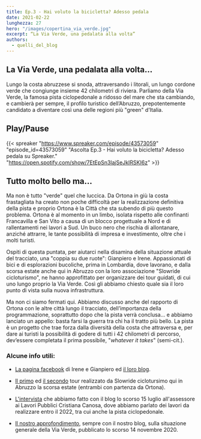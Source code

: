```yaml
---
title: Ep.3 - Hai voluto la bicicletta? Adesso pedala
date: 2021-02-22
lunghezza: 27
hero: "/images/copertina_via_verde.jpg"
excerpt: “La Via Verde, una pedalata alla volta”
authors:
  - quelli_del_blog
---
```


<!--more-->

## La Via Verde, una pedalata alla volta...

Lungo la costa abruzzese si snoda, attraversando i litorali, un lungo cordone verde che congiunge insieme 42 chilometri di riviera. Parliamo della Via Verde, la famosa pista ciclopedonale a ridosso del mare che sta cambiando, e cambierà per sempre, il profilo turistico dell’Abruzzo, prepotentemente candidato a diventare così una delle regioni più "green" d’Italia.

## Play/Pause

{{< spreaker "https://www.spreaker.com/episode/43573059"  "episode_id=43573059" "Ascolta Ep.3 - Hai voluto la bicicletta? Adesso pedala su Spreaker." "https://open.spotify.com/show/7EtEpSn3lajSeJkIRSKI6z" >}}

## Tutto molto bello ma...

Ma non è tutto "verde" quel che luccica. Da Ortona in giù la costa frastagliata ha creato non poche difficoltà per la realizzazione definitiva della pista e proprio Ortona è la Città che sta subendo di più questo problema. Ortona è al momento in un limbo, isolata rispetto alle confinanti Francavilla e San Vito a causa di un blocco progettuale a Nord e di rallentamenti nei lavori a Sud. Un buco nero che rischia di allontanare, anziché attrarre, le tante possibilità di impresa e investimento, oltre che i molti turisti.

Ospiti di questa puntata, per aiutarci nella disamina della situazione attuale del tracciato, una "coppia su due ruote": Gianpiero e Irene. Appassionati di bici e di esplorazioni bucoliche, prima in Lombardia, dove lavorano, e dalla scorsa estate anche qui in Abruzzo con la loro associazione "Slowride cicloturismo", ne hanno approfittato per organizzare dei tour guidati, di cui uno lungo proprio la Via Verde. Così gli abbiamo chiesto quale sia il loro punto di vista sulla nuova infrastruttura.

Ma non ci siamo fermati qui. Abbiamo discusso anche del rapporto di Ortona con le altre città lungo il tracciato, dell’importanza della programmazione, soprattutto dopo che la pista verrà conclusa... e abbiamo lanciato un appello: basta farsi la guerra tra chi ha il tratto più bello. La pista è un progetto che trae forza dalla diversità della costa che attraversa e, per dare ai turisti la possibilità di godere di tutti i 42 chilometri di percorso, dev’essere completata il prima possibile, "_whatever it takes_" (semi-cit.).

### Alcune info utili:

- [La pagina facebook](https://www.facebook.com/slowridecicloturismoilblog) di Irene e Gianpiero ed [il loro blog](https://www.slowridecicloturismo.it/).

- [Il primo](https://www.facebook.com/slowridecicloturismoilblog/posts/146454253766654) ed [il secondo](https://www.facebook.com/slowridecicloturismoilblog/posts/153578083054271) tour realizzato da Slowride ciclotursimo qui in Abruzzo la scorsa estate (entrambi con partenza da Ortona).

- [L'intervista](https://www.66026ilblog.com/single-post/2020/07/15/intervistacristianacanosa) che abbiamo fatto con il blog lo scorso 15 luglio all'assessore ai Lavori Pubblici Cristiana Canosa, dove abbiamo parlato dei lavori da realizzare entro il 2022, tra cui anche la pista ciclopedonale.

- [Il nostro approfondimento](https://www.66026ilblog.com/single-post/via-verde-situazione-attuale-sviluppi-politici-ed-opportunit%C3%A0), sempre con il nostro blog, sulla situazione generale della Via Verde, pubblicato lo scorso 14 novembre 2020.
